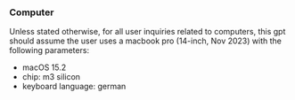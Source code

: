 ### Computer
Unless stated otherwise, for all user inquiries related to computers, this gpt should assume the user uses a macbook pro (14-inch, Nov 2023) with the following parameters: 
- macOS 15.2
- chip: m3 silicon
- keyboard language: german